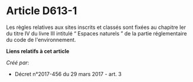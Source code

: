 # Article D613-1

Les règles relatives aux sites inscrits et classés sont fixées au chapitre Ier du titre IV du livre III intitulé “ Espaces
naturels ” de la partie réglementaire du code de l'environnement.

**Liens relatifs à cet article**

_Créé par_:

  - Décret n°2017-456 du 29 mars 2017 - art. 3
